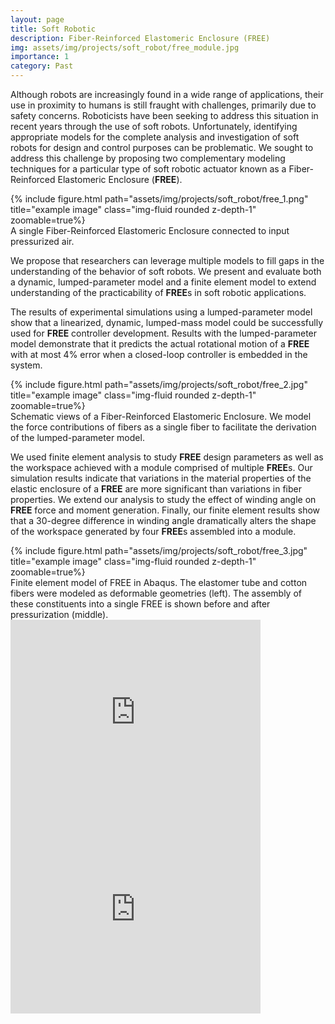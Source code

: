 ```yaml
---
layout: page
title: Soft Robotic
description: Fiber-Reinforced Elastomeric Enclosure (FREE)
img: assets/img/projects/soft_robot/free_module.jpg
importance: 1
category: Past
---
```


Although robots are increasingly found in a wide range of applications, their use in proximity to humans is still fraught with challenges, primarily due to safety concerns. Roboticists have been seeking to address this situation in recent years through the use of soft robots. Unfortunately, identifying appropriate models for the complete analysis and investigation of soft robots for design and control purposes can be problematic. We sought to address this challenge by proposing two complementary modeling techniques for a particular type of soft robotic actuator known as a Fiber-Reinforced Elastomeric Enclosure (<b>FREE</b>).

<div class="row justify-content-sm-center">
    <div class="col-sm-4 mt-3 mt-md-0">
        {% include figure.html path="assets/img/projects/soft_robot/free_1.png" title="example image" class="img-fluid rounded z-depth-1" zoomable=true%}
    </div>  
</div>
<div class="caption">
  A single Fiber-Reinforced Elastomeric Enclosure connected to input pressurized air.
</div>

We propose that researchers can leverage multiple models to fill gaps in the understanding of the behavior of soft robots. We present and evaluate both a dynamic, lumped-parameter model and a finite element model to extend understanding of the practicability of <b>FREE</b>s in soft robotic applications.

The results of experimental simulations using a lumped-parameter model show that a linearized, dynamic, lumped-mass model could be successfully used for <b>FREE</b> controller development. Results with the lumped-parameter model demonstrate that it predicts the actual rotational motion of a <b>FREE</b> with at most 4% error when a closed-loop controller is embedded in the system.

<div class="row justify-content-sm-center">
    <div class="col-sm-10 mt-3 mt-md-0">
        {% include figure.html path="assets/img/projects/soft_robot/free_2.jpg" title="example image" class="img-fluid rounded z-depth-1" zoomable=true%}
    </div>
</div>
<div class="caption">
  Schematic views of a Fiber-Reinforced Elastomeric Enclosure. We model the force contributions of fibers as a single fiber to facilitate the derivation of the lumped-parameter model.
</div>

We used finite element analysis to study <b>FREE</b> design parameters as well as the workspace achieved with a module comprised of multiple <b>FREE</b>s. Our simulation results indicate that variations in the material properties of the elastic enclosure of a <b>FREE</b> are more significant than variations in fiber properties. We extend our analysis to study the effect of winding angle on <b>FREE</b> force and moment generation. Finally, our finite element results show that a 30-degree difference in winding angle dramatically alters the shape of the workspace generated by four <b>FREE</b>s assembled into a module.

<div class="row justify-content-sm-center">
    <div class="col-sm-10 mt-3 mt-md-0">
        {% include figure.html path="assets/img/projects/soft_robot/free_3.jpg" title="example image" class="img-fluid rounded z-depth-1" zoomable=true%}
    </div>
</div>
<div class="caption">
  Finite element model of FREE in Abaqus. The elastomer tube and cotton fibers were modeled as deformable geometries (left). The assembly of these constituents into a single FREE is shown before and after pressurization (middle).
</div>


<div class="vimeo-wrapper">
<div class="vimeo-video-1">
<iframe width="400" height="315" src="https://www.youtube.com/embed/vwmvWCrHNQM?rel=0" frameborder="0" allowfullscreen></iframe>
</div>
<div class="vimeo-video-2">
<iframe width="400" height="315" src="https://www.youtube.com/embed/QmHQ5fhtB2A?rel=0" frameborder="0" allowfullscreen></iframe>
</div>
</div>
